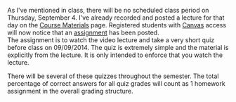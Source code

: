 <!--
.. title: Lecture Quiz assigned
.. slug: lecture-quiz-assigned
.. date: 2014-09-02 08:36:16 UTC-05:00
.. tags: 
.. link: 
.. description: 
.. type: text
-->

As I've mentioned in class, there will be no scheduled class period on Thursday, 
September 4.  I've already recorded and posted a lecture for that day on the [Course Materials](/course-mat/)
page.  Registered students with <a href="//utexas.instructure.com/courses/1119539/" target="blank_">Canvas</a> access will now
notice that an <a href="//utexas.instructure.com/courses/1119539/quizzes/1038905/" target="blank_">assignment</a> has been posted.  
The assignment is to watch the video lecture and take a very short quiz before class on 09/09/2014.  The quiz
is extremely simple and the material is explicitly from the lecture.  It is only intended to enforce that you
watch the lecture.  

There will be several of these quizzes throughout the semester.  The total percentage of correct
answers for all quiz grades will count as 1 homework assignment in the overall grading structure.
